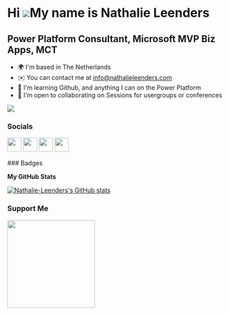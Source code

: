 Hi ![](https://user-images.githubusercontent.com/18350557/176309783-0785949b-9127-417c-8b55-ab5a4333674e.gif)My name is Nathalie Leenders
=========================================================================================================================================

Power Platform Consultant, Microsoft MVP Biz Apps, MCT
---------------------------------------------------

* 🌍  I'm based in The Netherlands
* ✉️  You can contact me at [info@nathalieleenders.com](mailto:info@nathalieleenders.com)
* 🧠  I'm learning Github, and anything I can on the Power Platform
* 🤝  I'm open to collaborating on Sessions for usergroups or conferences

<a href="https://www.twitter.com/NathLeenders" target="_blank" rel="noreferrer"><img
src="https://img.shields.io/twitter/follow/NathLeenders?logo=twitter&style=for-the-badge&color=0891b2&labelColor=1c1917"
/></a>

### Socials

<p align="left"> <a href="https://www.codepen.io/Nathalie-Leenders" target="_blank" rel="noreferrer"><img src="https://raw.githubusercontent.com/danielcranney/readme-generator/main/public/icons/socials/codepen.svg" width="32" height="32" /></a> <a href="https://www.github.com/Nathalie-Leenders" target="_blank" rel="noreferrer"><img src="https://raw.githubusercontent.com/danielcranney/readme-generator/main/public/icons/socials/github.svg" width="32" height="32" /></a> <a href="https://www.linkedin.com/in/nathalie-leenders-den-nijs-8853871b/" target="_blank" rel="noreferrer"><img src="https://raw.githubusercontent.com/danielcranney/readme-generator/main/public/icons/socials/linkedin.svg" width="32" height="32" /></a> <a href="https://www.twitter.com/NathLeenders" target="_blank" rel="noreferrer"><img src="https://raw.githubusercontent.com/danielcranney/readme-generator/main/public/icons/socials/twitter.svg" width="32" height="32" /></a></p>
### Badges

<b>My GitHub Stats</b>

<a href="http://www.github.com/Nathalie-Leenders"><img src="https://github-readme-stats.vercel.app/api?username=Nathalie-Leenders&show_icons=true&hide=&count_private=true&title_color=0891b2&text_color=ffffff&icon_color=0891b2&bg_color=1c1917&hide_border=true&show_icons=true" alt="Nathalie-Leenders's GitHub stats" /></a>

### Support Me

<a href="https://www.buymeacoffee.com/NathalieLeenders"><img src="https://cdn.buymeacoffee.com/buttons/v2/default-yellow.png" width="200" /></a>
